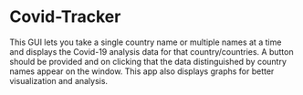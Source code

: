 # Covid-Tracker
This GUI lets you take a single country name or multiple names at a time and displays the Covid-19 analysis data for that country/countries. A button should be provided and on clicking that the data distinguished by country names appear on the window. This app also displays graphs for better visualization and analysis.
